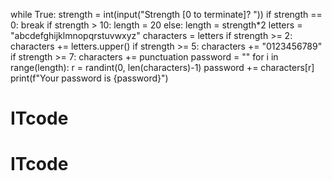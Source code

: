while True:
    strength = int(input("Strength [0 to terminate]? "))
    if strength == 0:
        break
    if strength > 10:
        length = 20
    else:
        length = strength*2
    letters = "abcdefghijklmnopqrstuvwxyz"
    characters = letters
    if strength >= 2:
        characters += letters.upper()
    if strength >= 5:
        characters += "0123456789"
    if strength >= 7:
        characters += punctuation
    password = ""
    for i in range(length):
        r = randint(0, len(characters)-1)
        password += characters[r]
    print(f"Your password is {password}")



# ITcode
# ITcode
